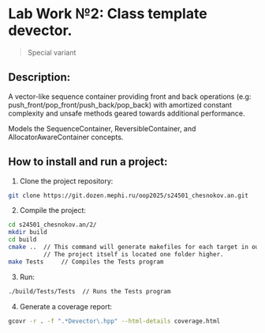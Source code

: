 # Lab Work №2: Class template devector.

> Special variant

## Description:

A vector-like sequence container providing front and back operations (e.g: push_front/pop_front/push_back/pop_back) with amortized constant complexity and unsafe methods geared towards additional performance.

Models the SequenceContainer, ReversibleContainer, and AllocatorAwareContainer concepts.

## How to install and run a project:
1. Clone the project repository:
```bash
git clone https://git.dozen.mephi.ru/oop2025/s24501_chesnokov.an.git
```

2. Compile the project:
```bash
cd s24501_chesnokov.an/2/
mkdir build
cd build
cmake ..  // This command will generate makefiles for each target in our project inside the build folder.
          // The project itself is located one folder higher.
make Tests     // Compiles the Tests program
```

3. Run:
```bash
./build/Tests/Tests  // Runs the Tests program
```

4. Generate a coverage report:
```bash
gcovr -r . -f ".*Devector\.hpp" --html-details coverage.html
```

<!-- 
4. Generate documentation:
```bash
doxygen Doxyfile
```
To view the documentation, open the file `docs/html/index.html`. -->